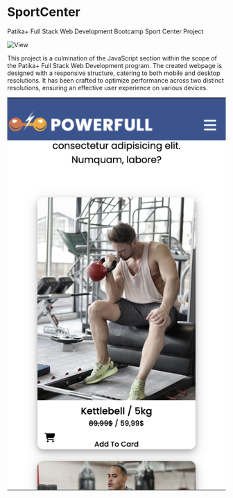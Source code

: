 # SportCenter
Patika+ Full Stack Web Development Bootcamp Sport Center Project

![View](/View/1.png)

This project is a culmination of the JavaScript section within the scope of the Patika+ Full Stack Web Development program. The created webpage is designed with a responsive structure, catering to both mobile and desktop resolutions. It has been crafted to optimize performance across two distinct resolutions, ensuring an effective user experience on various devices.

![View](/View/2.png)